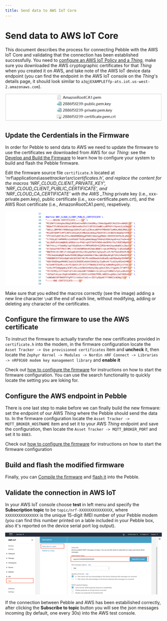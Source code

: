 ```yaml
---
title: Send data to AWS IoT Core
---
```


# Send data to AWS IoT Core

This document describes the process for connecting Pebble with the AWS IoT Core and validating that the connection has been established successfully. You need to [configure an AWS IoT Policy and a _Thing_](pebble-aws-configuration), make sure you downloaded the AWS cryptographic certificates for that _Thing_ when you created it on AWS, and take note of the AWS IoT device data endpoint (you can find the endpoint in the AWS IoT console on the _Thing_'s details page, it should look similar to `a3qjEXAMPLEffp-ats.iot.us-west-2.amazonaws.com`).

![](/img/developer/pebble-certificates.png)

## Update the Cerdentials in the Firmware

In order for Pebble to send data to AWS we need to update the firmware to use the certificates we downloaded from AWS for our _Thing_: see the [Develop and Build the Firmware](pebble-build-windows) to learn how to configure your system to build and flash the Pebble firmware.

Edit the firmware source file `certificate.h` located at 'nrf\applications\asset*tracker\src\certificates.h', and replace the content for the macros 'NRF_CLOUD_CLIENT_PRIVATE_KEY', 'NRF_CLOUD_CLIENT_PUBLIC_CERTIFICATE', and 'NRF_CLOUD_CA_CERTIFICATE' with the AWS \_Thing* private key (i.e., xxx-private.pem.key), public certificate (i.e., xxx-certificate.pem.crt), and the AWS Root certificate (i.e., AmazonRootCA1.pem), respetively.

![](/img/developer/pebble_certificate_string.png)

Make sure that you edited the macros correctly (see the image) adding a new line character `\n`at the end of each line, without modifying, adding or deleting any character of the certificates.

## Configure the firmware to use the AWS certificate

To instruct the firmware to actually transfer the new certificates provided in `certificate.h` into the modem, in the firmware configuration locate the `Asset Tracker -> Use provisioned certificates` item and **uncheck** it, then locate the `Zephyr Kernel -> Modules -> Nordin nRF Connect -> Libraries -> nRF9160 modem key management library` and **enable it**

Check out [how to configure the firmware](pebble-firmware-configure) for instructions on how to start the firmware configuration. You can use the search functionality to quickly locate the setting you are loking for.

## Configure the AWS endpoint in Pebble

There is one last step to make before we can finally build the new firmware: set the endpoint of our AWS _Thing_ where the Pebble should send the data to. In the firmware configuration locate the `Asset Tracker -> MQTT_BROKER_HOSTNAME` item and set it to your AWS _Thing_ endpoint and save the configuration, then locate the `Asset Tracker -> MQTT_BROKER_PORT` and set it to `8883`.

Check out [how to configure the firmware](pebble-firmware-configure) for instructions on how to start the firmware configuration

## Build and flash the modified firmware

Finally, you can [Compile the firmware](pebble-build-windows) and [flash it](pebble-flash) into the Pebble.

## Validate the connection in AWS IoT

In your AWS IoT console choose **test** in left menu and specify the **Subscription topic** to be `topic/nrf-XXXXXXXXXXXXXXX`, where `XXXXXXXXXXXXXXX` is the unique 15-digit IMEI number of your Pebble modem (you can find this number printed on a lable included in your Pebble box, also it's reported on the device serial port log output).

![](/img/developer/pebble_aws_iot_test.png)

If the connection between Pebble and AWS has been estabilished correctly, after clicking the **Subscribe to topic** button you will see the json messages incoming (by default, one every 30s) into the AWS test console.
